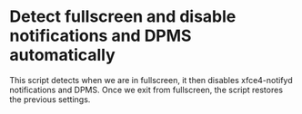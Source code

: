 # Detect fullscreen and disable notifications and DPMS automatically

This script detects when we are in fullscreen, it then disables xfce4-notifyd
notifications and DPMS. Once we exit from fullscreen, the script restores the
previous settings.
